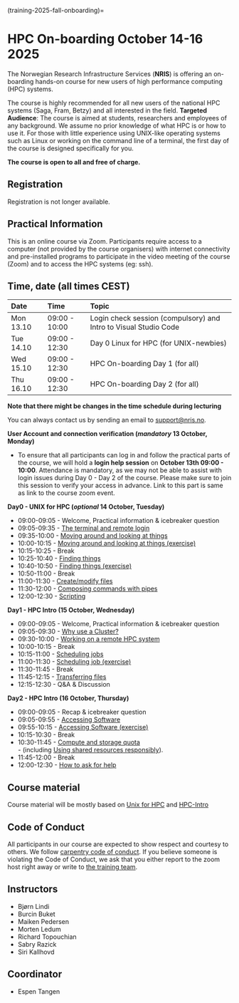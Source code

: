 (training-2025-fall-onboarding)=

# HPC On-boarding <time datetime="2025-10-16 20:00"> October 14-16 2025 </time>

The Norwegian Research Infrastructure Services (**NRIS**) is offering 
an on-boarding hands-on course for new users of high performance computing (HPC) systems. 

The course is highly recommended  for all new users of the national HPC systems 
(Saga, Fram, Betzy) and all interested in the field.
**Targeted Audience**: The course is aimed at students, researchers and employees of any
background. We assume no prior knowledge of what HPC is or how to use it. For those with 
little experience using UNIX-like operating systems such as Linux or working on the command 
line of a terminal, the first day of the course is designed specifically for you. 

**The course is open to all and free of charge.**

## Registration

Registration is not longer available.

## Practical Information

This is an online course via Zoom. Participants require access to a computer
(not provided by the course organisers) with internet connectivity and
pre-installed programs to participate in the video meeting of the course (Zoom) and 
to access the HPC systems (eg: ssh).



## Time, date (all times CEST)
|   Date    |  Time   |  Topic	|
| :----------- | :----------- | :---------- |
| Mon 13.10    | 09:00 - 10:00 | Login check session (compulsory) and Intro to Visual Studio Code |
| Tue 14.10    | 09:00 - 12:30 | Day 0 Linux for HPC (for UNIX-newbies)|
| Wed 15.10    | 09:00 - 12:30 | HPC On-boarding Day 1 (for all) |
| Thu 16.10    | 09:00 - 12:30 | HPC On-boarding Day 2 (for all) |

**Note that there might be changes in the time schedule during lecturing**

You can always contact us by sending an email to [support@nris.no](mailto:support@nris.no).

**User Account and connection verification (*mandatory* 13 October, Monday)** 

- To ensure that all participants can log in and follow the practical parts of the course, we will hold a **login help session** on **October 13th 09:00 - 10:00**. Attendance is mandatory, as we may not be able to assist with login issues during Day 0 - Day 2 of the course. Please make sure to join this session to verify your access in advance. Link to this part is same as link to the course zoom event.

**Day0 - UNIX for HPC (*optional* 14 October, Tuesday)**

- 09:00-09:05 - Welcome, Practical information & icebreaker question
- 09:05-09:35 - [The terminal and remote login](https://training.pages.sigma2.no/tutorials/unix-for-hpc/episodes/intro.html)
- 09:35-10:00 - [Moving around and looking at things](https://training.pages.sigma2.no/tutorials/unix-for-hpc/episodes/moving-around.html)   
- 10:00-10:15 - [Moving around and looking at things (exercise)](https://training.pages.sigma2.no/tutorials/unix-for-hpc/episodes/moving-around.html#exercise)
- 10:15-10:25 - Break
- 10:25-10:40 - [Finding things](https://training.pages.sigma2.no/tutorials/unix-for-hpc/episodes/finding-things.html)  
- 10:40-10:50 - [Finding things (exercise)](https://training.pages.sigma2.no/tutorials/unix-for-hpc/episodes/finding-things.html)
- 10:50-11:00 - Break
- 11:00-11:30 - [Create/modify files](https://training.pages.sigma2.no/tutorials/unix-for-hpc/episodes/writing-files.html) 
- 11:30-12:00 - [Composing commands with pipes](https://training.pages.sigma2.no/tutorials/unix-for-hpc/episodes/pipes.html) 
- 12:00-12:30 - [Scripting](https://training.pages.sigma2.no/tutorials/unix-for-hpc/episodes/scripting.html) 

**Day1 - HPC Intro (15 October, Wednesday)**

- 09:00-09:05 - Welcome, Practical information & icebreaker question
- 09:05-09:30 - [Why use a Cluster?](https://training.pages.sigma2.no/tutorials/hpc-intro/episodes/11-hpc-intro.html)
- 09:30-10:00 - [Working on a remote HPC system](https://training.pages.sigma2.no/tutorials/hpc-intro/episodes/12-cluster.html)
- 10:00-10:15 - Break
- 10:15-11:00 - [Scheduling jobs](https://training.pages.sigma2.no/tutorials/hpc-intro/episodes/13-scheduler.html) 
- 11:00-11:30 - [Scheduling job (exercise)](https://training.pages.sigma2.no/tutorials/hpc-intro/episodes/13-scheduler.html)
- 11:30-11:45 - Break
- 11:45-12:15 - [Transferring files](https://training.pages.sigma2.no/tutorials/hpc-intro/episodes/15-transferring-files.html) 
- 12:15-12:30 - Q&A & Discussion

**Day2 - HPC Intro (16 October, Thursday)**

- 09:00-09:05 - Recap & icebreaker question
- 09:05-09:55 - [Accessing Software](https://training.pages.sigma2.no/tutorials/hpc-intro/episodes/14-modules.html) 
- 09:55-10:15 - [Accessing Software (exercise)](https://training.pages.sigma2.no/tutorials/hpc-intro/episodes/14-modules.html)
- 10:15-10:30 - Break
- 10:30-11:45 - [Compute and storage quota](https://training.pages.sigma2.no/tutorials/hpc-intro/episodes/compute-storage-quota.html)  
		- (including [Using shared resources responsibly](https://training.pages.sigma2.no/tutorials/hpc-intro/episodes/18-responsibility.html)). 
- 11:45-12:00 - Break
- 12:00-12:30 - [How to ask for help](https://training.pages.sigma2.no/tutorials/How-to-ask-for-help/episodes/talk.html) 

## Course material

Course material will be mostly based on [Unix for HPC](https://training.pages.sigma2.no/tutorials/unix-for-hpc/index.html) and  [HPC-Intro](https://training.pages.sigma2.no/tutorials/hpc-intro/index.html) 

## Code of Conduct

All participants in our course are expected to show respect and courtesy to
others. We follow [carpentry code of conduct](https://docs.carpentries.org/topic_folders/policies/code-of-conduct.html#code-of-conduct-detailed-view).
If you believe someone is violating the Code of Conduct, we ask that you either report to 
the zoom host right away or write to [the training team](mailto:training@nris.no).

## Instructors

- Bjørn Lindi
- Burcin Buket
- Maiken Pedersen
- Morten Ledum
- Richard Topouchian
- Sabry Razick 
- Siri Kallhovd

## Coordinator

- Espen Tangen

